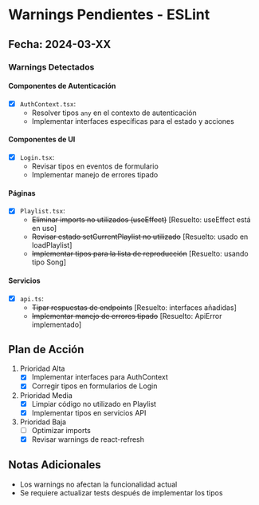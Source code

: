 # Warnings Pendientes - ESLint

## Fecha: 2024-03-XX

### Warnings Detectados

#### Componentes de Autenticación
- [x] `AuthContext.tsx`: 
  - Resolver tipos `any` en el contexto de autenticación
  - Implementar interfaces específicas para el estado y acciones

#### Componentes de UI
- [x] `Login.tsx`:
  - Revisar tipos en eventos de formulario
  - Implementar manejo de errores tipado

#### Páginas
- [x] `Playlist.tsx`:
  - ~~Eliminar imports no utilizados (useEffect)~~ [Resuelto: useEffect está en uso]
  - ~~Revisar estado setCurrentPlaylist no utilizado~~ [Resuelto: usado en loadPlaylist]
  - ~~Implementar tipos para la lista de reproducción~~ [Resuelto: usando tipo Song]

#### Servicios
- [x] `api.ts`:
  - ~~Tipar respuestas de endpoints~~ [Resuelto: interfaces añadidas]
  - ~~Implementar manejo de errores tipado~~ [Resuelto: ApiError implementado]

## Plan de Acción

1. Prioridad Alta
   - [x] Implementar interfaces para AuthContext
   - [x] Corregir tipos en formularios de Login

2. Prioridad Media
   - [x] Limpiar código no utilizado en Playlist
   - [x] Implementar tipos en servicios API

3. Prioridad Baja
   - [ ] Optimizar imports
   - [x] Revisar warnings de react-refresh

## Notas Adicionales
- Los warnings no afectan la funcionalidad actual
- Se requiere actualizar tests después de implementar los tipos
